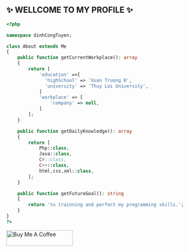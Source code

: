 <!--
**dctuyen/dctuyen** is a ✨ _special_ ✨ repository because its `README.md` (this file) appears on your GitHub profile.
-->
##          ✨ WELLCOME TO MY PROFILE ✨
```php
<?php

namespace dinhCongTuyen;

class About extends Me
{
    public function getCurrentWorkplace(): array
    {
        return [
            'education' =>[
              'highSchool' => 'Xuan Truong B',
              'university' => 'Thuy Loi University',
            ]
            'workplace' => [
                'company' => null,
            ]
        ];
    }

    public function getDailyKnowledge(): array
    {
        return [
            Php::class,
            Java::class,
            C#::class,
            C++::class,
            html,css,xml::class,
        ];
    }

    public function getFutureGoal(): string
    {
        return 'to trainning and perfect my programming skills.';
    }
}
?>
```
<a href="https://www.buymeacoffee.com/dctuyen" target="_blank"><img src="https://cdn.buymeacoffee.com/buttons/default-red.png" alt="Buy Me A Coffee" height="41" width="174"></a>

